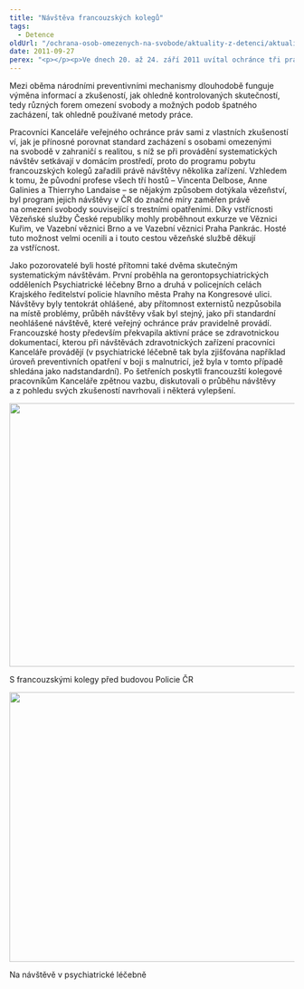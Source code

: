 ```yaml
---
title: "Návštěva francouzských kolegů"
tags:
  - Detence
oldUrl: "/ochrana-osob-omezenych-na-svobode/aktuality-z-detenci/aktuality-z-detenci-2011/navsteva-francouzskych-kolegu/"
date: 2011-09-27
perex: "<p></p><p>Ve dnech 20. až 24. září 2011 uvítal ochránce tři pracovníky francouzského národního preventivního mechanismu. Pozváním tak oplatil návštěvu, kterou u instituce Contrôleur général des lieux de privation de liberté (<a title=\"Otevření do nového okna\" href=\"http://www.cglpl.fr/\" target=\"_blank\">www.cglpl.fr</a> <img alt=\"\" src=\"https://www.ochrance.cz/typo3/ext/od_linkdesc/icons/external.gif\" class=\"od_linkdesc_icon_external\" />) ve Francii vykonali v březnu 2011 tři pracovníci Kanceláře veřejného ochránce práv.</p>"
---
```


<!-- imported from the old website -->

<p>Mezi oběma národními preventivními mechanismy dlouhodobě funguje výměna informací a zkušeností, jak ohledně kontrolovaných skutečností, tedy různých forem omezení svobody a možných podob špatného zacházení, tak ohledně používané metody práce. </p><p>Pracovníci Kanceláře veřejného ochránce práv sami z vlastních zkušeností ví, jak je přínosné porovnat standard zacházení s osobami omezenými na svobodě v zahraničí s realitou, s níž se při provádění systematických návštěv setkávají v domácím prostředí, proto do programu pobytu francouzských kolegů zařadili právě návštěvy několika zařízení. Vzhledem k tomu, že původní profese všech tří hostů – Vincenta Delbose, Anne Galinies a Thierryho Landaise – se nějakým způsobem dotýkala vězeňství, byl program jejich návštěvy v ČR do značné míry zaměřen právě na omezení svobody související s trestními opatřeními. Díky vstřícnosti Vězeňské služby České republiky mohly proběhnout exkurze ve Věznici Kuřim, ve Vazební věznici Brno a ve Vazební věznici Praha Pankrác. Hosté tuto možnost velmi ocenili a i touto cestou vězeňské službě děkují za vstřícnost.</p><p>Jako pozorovatelé byli hosté přítomni také dvěma skutečným systematickým návštěvám. První proběhla na gerontopsychiatrických odděleních Psychiatrické léčebny Brno a druhá v policejních celách Krajského ředitelství policie hlavního města Prahy na Kongresové ulici. Návštěvy byly tentokrát ohlášené, aby přítomnost externistů nezpůsobila na místě problémy, průběh návštěvy však byl stejný, jako při standardní neohlášené návštěvě, které veřejný ochránce práv pravidelně provádí. Francouzské hosty především překvapila aktivní práce se zdravotnickou dokumentací, kterou při návštěvách zdravotnických zařízení pracovníci Kanceláře provádějí (v psychiatrické léčebně tak byla zjišťována například úroveň preventivních opatření v boji s malnutricí, jež byla v tomto případě shledána jako nadstandardní). Po šetřeních poskytli francouzští kolegové pracovníkům Kanceláře zpětnou vazbu, diskutovali o průběhu návštěvy a z pohledu svých zkušeností navrhovali i některá vylepšení.  </p><p><img src="/uploads-import/ochrana_osob/obrazky/Francouzi01-web.jpg" title="S francouzskými kolegy před budovou Policie ČR" height="465" width="639" alt="" /></p><p>S francouzskými kolegy před budovou Policie ČR</p><p><img src="/uploads-import/ochrana_osob/obrazky/Francouzi02-web.jpg" style="BORDER-BOTTOM-COLOR: ; BORDER-TOP-COLOR: ; BORDER-RIGHT-COLOR: ; BORDER-LEFT-COLOR: " title="Na návštěvě v psychiatrické léčebně" height="476" width="636" alt="" /></p><p>Na návštěvě v psychiatrické léčebně</p>
